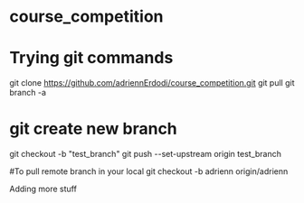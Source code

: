 # course_competition

# Trying git commands

git clone https://github.com/adriennErdodi/course_competition.git
git pull
git branch -a


# git create new branch
git checkout -b "test_branch"
git push --set-upstream origin test_branch


#To pull remote branch in your local
git checkout -b adrienn origin/adrienn



Adding more stuff
